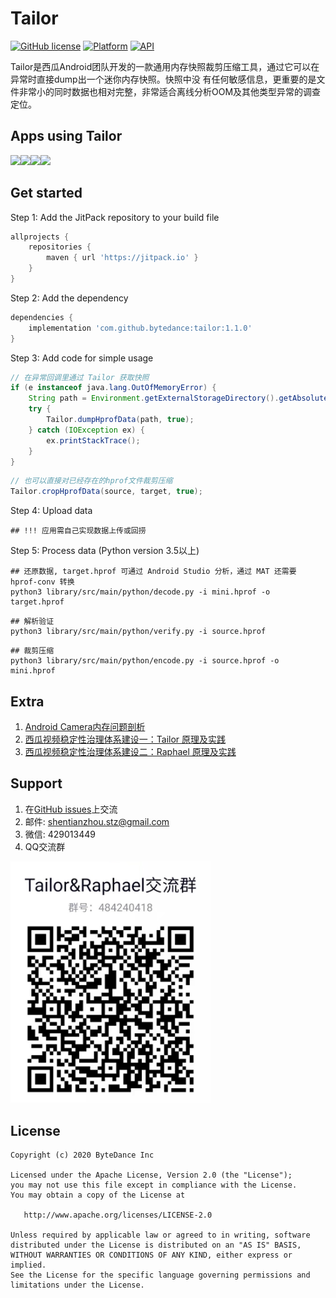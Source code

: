 # Tailor
[![GitHub license](https://img.shields.io/badge/license-Apache--2.0-brightgreen.svg)](https://github.com/bytedance/tailor/blob/master/LICENSE)
[![Platform](https://img.shields.io/badge/Platform-Android-brightgreen.svg)](https://developer.android.com)
[![API](https://img.shields.io/badge/api-14%2B-green)](https://developer.android.com/about/dashboards)

Tailor是西瓜Android团队开发的一款通用内存快照裁剪压缩工具，通过它可以在异常时直接dump出一个迷你内存快照。快照中没
有任何敏感信息，更重要的是文件非常小的同时数据也相对完整，非常适合离线分析OOM及其他类型异常的调查定位。

## Apps using Tailor
<img src="docs/xigua.png" width="100"/><img src="docs/douyin.png" width="100"/><img src="docs/huoshan.png" width="100"/><img src="docs/kaiyan.png" width="100"/>

## Get started
Step 1: Add the JitPack repository to your build file
```gradle
allprojects {
    repositories {
        maven { url 'https://jitpack.io' }
    }
}
```

Step 2: Add the dependency
```gradle
dependencies {
    implementation 'com.github.bytedance:tailor:1.1.0'
}
```

Step 3: Add code for simple usage
```Java
// 在异常回调里通过 Tailor 获取快照
if (e instanceof java.lang.OutOfMemoryError) {
    String path = Environment.getExternalStorageDirectory().getAbsolutePath() + File.separator + "mini.hprof";
    try {
        Tailor.dumpHprofData(path, true);
    } catch (IOException ex) {
        ex.printStackTrace();
    }
}
```

```Java
// 也可以直接对已经存在的hprof文件裁剪压缩
Tailor.cropHprofData(source, target, true);
```

Step 4: Upload data
```shell
## !!! 应用需自己实现数据上传或回捞
```

Step 5: Process data (Python version 3.5以上)
```shell
## 还原数据, target.hprof 可通过 Android Studio 分析，通过 MAT 还需要 hprof-conv 转换
python3 library/src/main/python/decode.py -i mini.hprof -o target.hprof
```

```shell
## 解析验证
python3 library/src/main/python/verify.py -i source.hprof
```

```shell
## 裁剪压缩
python3 library/src/main/python/encode.py -i source.hprof -o mini.hprof
```

## Extra
1. [Android Camera内存问题剖析](https://mp.weixin.qq.com/s/-oaN-bOqHDjN30UP1FMpgA)
2. [西瓜视频稳定性治理体系建设一：Tailor 原理及实践](https://mp.weixin.qq.com/s/DWOQ9MSTkKSCBFQjPswPIQ)
3. [西瓜视频稳定性治理体系建设二：Raphael 原理及实践](https://mp.weixin.qq.com/s/RF3m9_v5bYTYbwY-d1RloQ)


## Support
1. 在[GitHub issues](https://github.com/bytedance/tailor/issues)上交流
2. 邮件: <a href="mailto:shentianzhou.stz@gmail.com">shentianzhou.stz@gmail.com</a>
3. 微信: 429013449
4. QQ交流群
<p align="left"><img src="docs/qqgroup.jpg" alt="QQ Group" width="320px"></p>

## License
~~~
Copyright (c) 2020 ByteDance Inc

Licensed under the Apache License, Version 2.0 (the "License");
you may not use this file except in compliance with the License.
You may obtain a copy of the License at

   http://www.apache.org/licenses/LICENSE-2.0

Unless required by applicable law or agreed to in writing, software
distributed under the License is distributed on an "AS IS" BASIS,
WITHOUT WARRANTIES OR CONDITIONS OF ANY KIND, either express or implied.
See the License for the specific language governing permissions and
limitations under the License.
~~~
